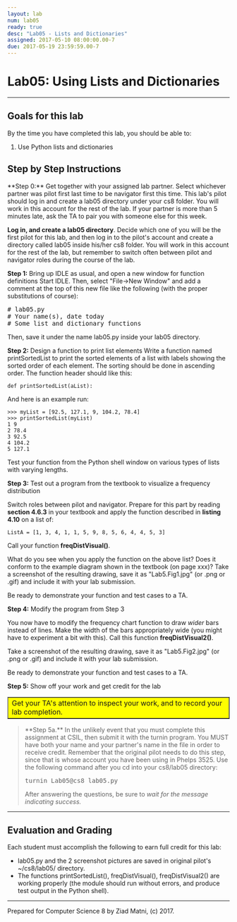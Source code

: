 ```yaml
---
layout: lab
num: lab05
ready: true
desc: "Lab05 - Lists and Dictionaries"
assigned: 2017-05-10 08:00:00.00-7
due: 2017-05-19 23:59:59.00-7
---
```


<div markdown='1'>

<h1>Lab05: Using Lists and Dictionaries</h1>
<hr>
<h2>Goals for this lab</h2>

By the time you have completed this lab, you should be able to:
<ol>
<li>Use Python lists and dictionaries</li>
</ol>

<h2>Step by Step Instructions</h2>
**Step 0:** Get together with your assigned lab partner.
Select whichever partner was pilot first last time to be navigator first this time. This lab's pilot should log in and create a lab05 directory under your cs8 folder. You will work in this account for the rest of the lab. If your partner is more than 5 minutes late, ask the TA to pair you with someone else for this week.

<b>Log in, and create a lab05 directory</b>.
Decide which one of you will be the first pilot for this lab, and then log in to the pilot's account and create a directory called lab05 inside his/her cs8 folder. You will work in this account for the rest of the lab, but remember to switch often between pilot and navigator roles during the course of the lab.

**Step 1:** Bring up IDLE as usual, and open a new window for function definitions
Start IDLE. Then, select &quot;File-&gt;New Window&quot; and add a comment at the top of this new file like the following (with the proper substitutions of course): 

<pre>
# lab05.py
# Your name(s), date today
# Some list and dictionary functions
</pre>

Then, save it under the name lab05.py inside your lab05 directory.

**Step 2:** Design a function to print list elements
Write a function named printSortedList to print the sorted elements of a list with labels showing the sorted order of each element. The sorting should be done in ascending order. The function header should like this:

```
def printSortedList(aList):
```

And here is an example run:

```
>>> myList = [92.5, 127.1, 9, 104.2, 78.4]
>>> printSortedList(myList)
1 9
2 78.4
3 92.5
4 104.2
5 127.1
```

Test your function from the Python shell window on various types of lists with varying lengths.

**Step 3:** Test out a program from the textbook to visualize a frequency distribution

Switch roles between pilot and navigator. Prepare for this part by reading <b>section 4.6.3</b> in your textbook and apply the function described in <b>listing 4.10</b> on a list of:

```
ListA = [1, 3, 4, 1, 1, 5, 9, 8, 5, 6, 4, 4, 5, 3]
```

Call your function <b>freqDistVisual()</b>.

What do you see when you apply the function on the above list? Does it conform to the example diagram shown in the textbook (on page xxx)? Take a screenshot of the resulting drawing, save it as "Lab5.Fig1.jpg" (or .png or .gif) and include it with your lab submission.

Be ready to demonstrate your function and test cases to a TA.

**Step 4:** Modify the program from Step 3

You now have to modify the frequency chart function to draw *wider* bars instead of lines. Make the width of the bars appropriately wide (you might have to experiment a bit with this). Call this function <b>freqDistVisual2()</b>.

Take a screenshot of the resulting drawing, save it as "Lab5.Fig2.jpg" (or .png or .gif) and include it with your lab submission.

Be ready to demonstrate your function and test cases to a TA.

**Step 5:** Show off your work and get credit for the lab

<table bgcolor="yellow" border="1" cellpadding="4"><tbody><tr><td>
   Get your TA's attention to inspect your work, and to record your lab completion.
</td></tr></tbody></table>

<blockquote>
**Step 5a.**
In the unlikely event that you must complete this assignment at CSIL, then submit it with the turnin program. You MUST have both your name and your partner's name in the file in order to receive credit. Remember that the original pilot needs to do this step, since that is whose account you have been using in Phelps 3525. Use the following command after you cd into your cs8/lab05 directory:

<pre>turnin Lab05@cs8 lab05.py</pre>

After answering the questions, be sure to <em>wait for the message indicating success.</em>
</blockquote>

<hr>
<h2>Evaluation and Grading</h2>
Each student must accomplish the following to earn full credit for this lab:
 <ul>
   <li>lab05.py and the 2 screenshot pictures are saved in original pilot's ~/cs8/lab05/ directory.</li>
   <li>The functions printSortedList(), freqDistVisual(), freqDistVisual2() are working properly (the module should run without errors, and produce test output in the Python shell). </li>
 </ul>

<hr>
Prepared for Computer Science 8 by Ziad Matni, (c) 2017.

</div>
